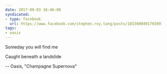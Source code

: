 ```yaml
---
date: 2017-09-03 16:46:00
syndicated:
- type: facebook
  url: https://www.facebook.com/stephen.roy.tang/posts/10156004917658912
tags:
- oasis
---
```


Someday you will find me 

Caught beneath a landslide

-- Oasis, "Champagne Supernova"